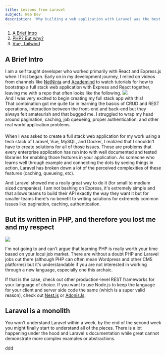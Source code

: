 ```yaml
---
title: Lessons from Laravel
subject: Web Dev
description: 'Why building a web application with Laravel was the best learning experience I could have asked for.'
---
```


1. [A Brief Intro](#a-brief-intro)
1. [PHP? But why?](#php-but-why)
1. [Vue, Tailwind](#example2)

## A Brief Intro

<div>
I am a self taught developer who worked primarily with <span class="tech-word">React</span> and <span class="tech-word">Express.js</span> when I first began. Early on in my development journey, I relied on videos from channels like <a href="https://www.youtube.com/channel/UCW5YeuERMmlnqo4oq8vwUpg" target="__blank">NetNinja</a> and <a href="https://www.youtube.com/channel/UCSJbGtTlrDami-tDGPUV9-w" target="__blank">Academind</a> to watch tutorials for how to bootstrap a full stack web application with Express and React together, leaving me with a repo that often looks like the following.
<img src="https://imgur.com/Iy4UUyy.png">
<div class="caption">And I was very excited to begin creating my full stack app with this!</div>
 That combination got me quite far in learning the basics of CRUD and REST operations, interaction between the front-end and back-end but they always felt <span class="italic font-semibold">amateurish</span> and that bugged me. I struggled to wrap my head around pagination, caching, job queueing, proper authentication, and other real world application problems.

####

When I was asked to create a full stack web application for my work using a tech stack of <span class="tech-word">Laravel</span>, <span class="tech-word">Vue</span>, <span class="tech-word">MySQL</span>, and <span class="tech-word">Docker</span>, I realized that I shouldn't have to create solutions for all of those issues. Those are problems that every enterprise application has run into with well documented and tested libraries for enabling those features in your application. As someone who learns well through example and connecting the dots by seeing things in action, Laravel has broken down a lot of the perceived complexities of these features (caching, queueing, etc).

<div class="caption" >
And Laravel showed me a really great way to do it (for small to medium sized companies). I am not bashing on Express, it's extremely simple and that allows teams to build their API exactly the way they want it but for smaller teams there's <span class="not-italic font-semibold"> no benefit to writing solutions for extremely common issues like pagination, caching, authentication. </span>
</span>

</div>

## But its written in PHP, and therefore you lost me and my respect

<!-- ![Alt Text](https://i.kym-cdn.com/entries/icons/original/000/034/772/Untitled-1.png) -->

<img src="https://i.kym-cdn.com/entries/icons/original/000/034/772/Untitled-1.png" class="h-48 w-auto ">

I'm not going to and can't argue that learning PHP is really worth your time based on your local job market. There are without a doubt PHP and Laravel jobs out there (although PHP can often mean Wordpress and other CMS platforms) but it's understandable if you are not interested in working through a new language, especially one this archaic.

<div class="caption">
If that is the case, check out other production-level REST frameworks for your language of choice. If you want to use <span class="tech-word">Node.js</span> to keep the language for your client and server side code the same (which is a super valid reason), check out <a href="https://nestjs.com/">Nest.js</a> or <a href="https://adonisjs.com/">AdonisJs</a>.</div>

## Laravel is a monolith

<span>You won't understand Laravel within a week, by the end of the second week you might finally start to understand all of the pieces. There is a lot happening under the hood and Laravel's documentation while great cannot demonstrate more complex examples or abstractions.

ddd</span>
